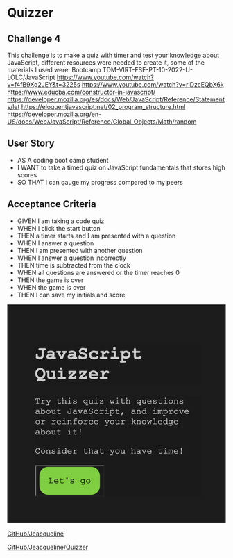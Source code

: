 # Quizzer

## Challenge 4
This challenge is to make a quiz with timer and test your knowledge about JavaScript, different resources were needed to create it, some of the materials I used were:
Bootcamp TDM-VIRT-FSF-PT-10-2022-U-LOLC/JavaScript
https://www.youtube.com/watch?v=f4fB9Xg2JEY&t=3225s
https://www.youtube.com/watch?v=riDzcEQbX6k
https://www.educba.com/constructor-in-javascript/
https://developer.mozilla.org/es/docs/Web/JavaScript/Reference/Statements/let
https://eloquentjavascript.net/02_program_structure.html
https://developer.mozilla.org/en-US/docs/Web/JavaScript/Reference/Global_Objects/Math/random

## User Story

- AS A coding boot camp student
- I WANT to take a timed quiz on JavaScript fundamentals that stores high scores
- SO THAT I can gauge my progress compared to my peers

## Acceptance Criteria

- GIVEN I am taking a code quiz
- WHEN I click the start button
- THEN a timer starts and I am presented with a question
- WHEN I answer a question
- THEN I am presented with another question
- WHEN I answer a question incorrectly
- THEN time is subtracted from the clock
- WHEN all questions are answered or the timer reaches 0
- THEN the game is over
- WHEN the game is over
- THEN I can save my initials and score




![Reference image.](./images/quizzer.png)

[GitHub/Jeacqueline](https://github.com/Jeacqueline/Quizzer)

[GitHub/Jeacqueline/Quizzer]()
